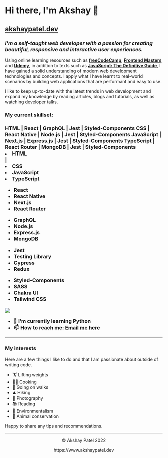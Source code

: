 # Hi there, I'm Akshay 👋

## [akshaypatel.dev](https://www.akshaypatel.dev/)

### *I'm a self-taught web developer with a passion for creating beautiful, responsive and interactive user experiences.*


Using online learning resources such as [**freeCodeCamp**](https://www.freecodecamp.org/), [**Frontend Masters**](https://frontendmasters.com/) and [**Udemy**](https://www.udemy.com/), in addition to texts such as [**JavaScript: The Definitive Guide**](https://www.oreilly.com/library/view/javascript-the-definitive/9781491952016/), I have gained a solid understanding of modern web development technologies and concepts. I apply what I have learnt to real-world scenarios by building web applications that are performant and easy to use.


I like to keep up-to-date with the latest trends in web development and expand my knowledge by reading articles, blogs and tutorials, as well as watching developer talks.


<h3>My current skillset:<h3>
HTML | React | GraphQL | Jest | Styled-Components
CSS | React Native | Node.js | Jest | Styled-Components
JavaScript | Next.js | Express.js | Jest | Styled-Components
TypeScript | React Router | MongoDB | Jest | Styled-Components


<li>HTML</li> |
<li>CSS</li>
<li>JavaScript</li>
		<li>TypeScript</li>
	</ul>
	<ul>
		<li>React</li>
		<li>React Native</li>
		<li>Next.js</li>
		<li>React Router</li>
	</ul>
	<ul>
		<li>GraphQL</li>
		<li>Node.js</li>
		<li>Express.js</li>
		<li>MongoDB</li>
	</ul>
	<ul>
		<li>Jest</li>
		<li>Testing Library</li>
		<li>Cypress</li>
		<li>Redux</li>
	</ul>
	<ul>
		<li>Styled-Components</li>
		<li>SASS</li>
		<li>Chakra UI</li>
		<li>Tailwind CSS</li>
	</ul>
</p>

<img align="center" src="https://github-readme-stats.vercel.app/api/top-langs/?username=akshaypatel99&layout=compact&theme=prussian&hide_border=true" />

- 🌱 I’m currently learning **Python**
- 📫 How to reach me: [Email me here](https://www.akshaypatel.dev/contact)

---
<h3>My interests</h3>
<p>
	Here are a few things I like to do and that I am passionate
	about outside of writing code.
</p>
<ul className='tech-list'>
	<li>🏋️‍ Lifting weights</li>
	<li>👨‍🍳 Cooking</li>
	<li>🚶‍ Going on walks</li>
	<li>⛰ Hiking</li>
	<li>📸 Photography</li>
	<li>📚 Reading</li>
	<li>🌿 Environmentalism</li>
	<li>🐆 Animal conservation</li>
</ul>
<p>Happy to share any tips and recommendations.</p>

---
<p align="center"> © Akshay Patel 2022</p>
<p align="center">
https://www.akshaypatel.dev
</p>

<!--
**akshaypatel99/akshaypatel99** is a ✨ _special_ ✨ repository because its `README.md` (this file) appears on your GitHub profile.

Here are some ideas to get you started:

- 🔭 I’m currently working on ...
- 🌱 I’m currently learning ...
- 👯 I’m looking to collaborate on ...
- 🤔 I’m looking for help with ...
- 💬 Ask me about ...
- 📫 How to reach me: ...
- 😄 Pronouns: ...
- ⚡ Fun fact: ...
-->
